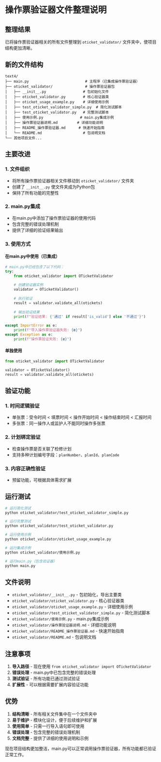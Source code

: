 # 操作票验证器文件整理说明

## 整理结果

已将操作票验证器相关的所有文件整理到 `oticket_validator/` 文件夹中，使项目结构更加清晰。

## 新的文件结构

```
text4/
├── main.py                          # 主程序（已集成操作票验证器）
├── oticket_validator/               # 操作票验证器包
│   ├── __init__.py                 # 包初始化文件
│   ├── oticket_validator.py        # 核心验证器类
│   ├── oticket_usage_example.py    # 详细使用示例
│   ├── test_oticket_validator_simple.py  # 简化测试脚本
│   ├── test_oticket_validator.py   # 完整测试脚本
│   ├── 使用示例.py                 # main.py集成示例
│   ├── 操作票验证器说明.md         # 详细功能说明
│   ├── README_操作票验证器.md      # 快速开始指南
│   └── README.md                   # 包说明文档
└── 其他项目文件...
```

## 主要改进

### 1. 文件组织
- 将所有操作票验证器相关文件移动到 `oticket_validator/` 文件夹
- 创建了 `__init__.py` 使文件夹成为Python包
- 保持了所有功能的完整性

### 2. main.py集成
- 在main.py中添加了操作票验证器的使用代码
- 包含完整的错误处理机制
- 提供了详细的验证结果输出

### 3. 使用方式

#### 在main.py中使用（已集成）
```python
# main.py中已经包含了以下代码：
try:
    from oticket_validator import OTicketValidator
    
    # 创建验证器实例
    validator = OTicketValidator()
    
    # 执行验证
    result = validator.validate_all(otickets)
    
    # 输出验证结果
    print(f"验证结果: {'通过' if result['is_valid'] else '不通过'}")
    
except ImportError as e:
    print(f"导入操作票验证器失败: {e}")
except Exception as e:
    print(f"操作票验证失败: {e}")
```

#### 单独使用
```python
from oticket_validator import OTicketValidator

validator = OTicketValidator()
result = validator.validate_all(otickets)
```

## 验证功能

### 1. 时间逻辑验证
- 单张票：受令时间 < 填票时间 < 操作开始时间 < 操作结束时间 < 汇报时间
- 多张票：同一操作人或监护人不能同时操作多张票

### 2. 计划绑定验证
- 检查操作票是否关联了检修计划
- 支持多种计划编号字段：`planNumber`、`planId`、`planCode`

### 3. 内容正确性验证
- 预留功能，可根据具体需求扩展

## 运行测试

```bash
# 运行简化测试
python oticket_validator/test_oticket_validator_simple.py

# 运行完整测试
python oticket_validator/test_oticket_validator.py

# 运行使用示例
python oticket_validator/oticket_usage_example.py

# 运行集成示例
python oticket_validator/使用示例.py

# 运行main.py（包含验证器）
python main.py
```

## 文件说明

- `oticket_validator/__init__.py` - 包初始化，导出主要类
- `oticket_validator/oticket_validator.py` - 核心验证器类
- `oticket_validator/oticket_usage_example.py` - 详细使用示例
- `oticket_validator/test_oticket_validator_simple.py` - 简化测试脚本
- `oticket_validator/使用示例.py` - main.py集成示例
- `oticket_validator/操作票验证器说明.md` - 详细功能说明
- `oticket_validator/README_操作票验证器.md` - 快速开始指南
- `oticket_validator/README.md` - 包说明文档

## 注意事项

1. **导入路径** - 现在使用 `from oticket_validator import OTicketValidator`
2. **错误处理** - main.py中已包含完整的错误处理
3. **测试验证** - 所有功能已通过测试验证
4. **扩展性** - 可以根据需要扩展内容验证功能

## 优势

1. **结构清晰** - 所有相关文件集中在一个文件夹中
2. **易于维护** - 模块化设计，便于后续维护和扩展
3. **使用简单** - 只需一行导入语句即可使用
4. **错误处理** - 包含完整的错误处理机制
5. **文档完整** - 提供了详细的使用说明和示例

现在项目结构更加整洁，main.py可以正常调用操作票验证器，所有功能都已验证正常工作。 
